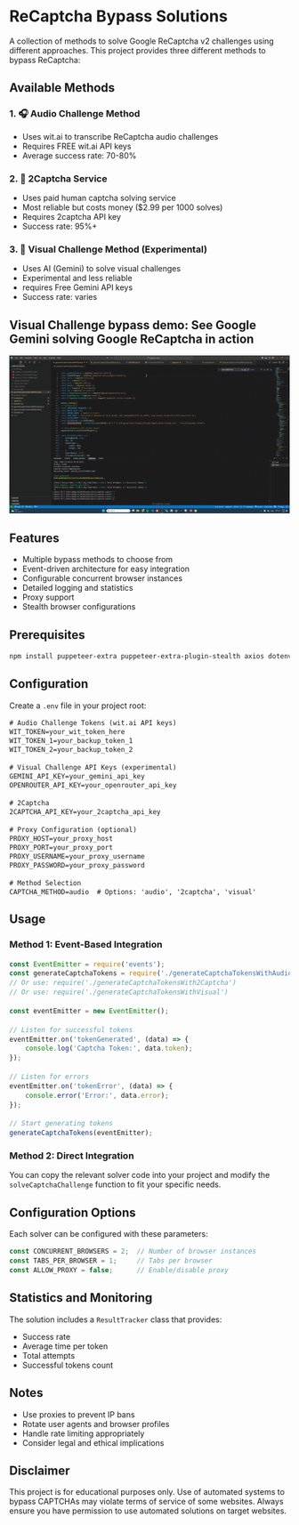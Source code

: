 # ReCaptcha Bypass Solutions

A collection of methods to solve Google ReCaptcha v2 challenges using different approaches. This project provides three different methods to bypass ReCaptcha:


## Available Methods

### 1. 🎧 Audio Challenge Method 
- Uses wit.ai to transcribe ReCaptcha audio challenges
- Requires FREE wit.ai API keys
- Average success rate: 70-80%

### 2. 👥 2Captcha Service
- Uses paid human captcha solving service
- Most reliable but costs money ($2.99 per 1000 solves)
- Requires 2captcha API key
- Success rate: 95%+

### 3. 🤖 Visual Challenge Method (Experimental)
- Uses AI (Gemini) to solve visual challenges
- Experimental and less reliable
- requires Free Gemini API keys
- Success rate: varies

## Visual Challenge bypass demo: See Google Gemini solving Google ReCaptcha in action

![Visual Challenge Demo](./media/visual_challenge_demo.gif)


## Features

- Multiple bypass methods to choose from
- Event-driven architecture for easy integration
- Configurable concurrent browser instances
- Detailed logging and statistics
- Proxy support
- Stealth browser configurations

## Prerequisites

```bash
npm install puppeteer-extra puppeteer-extra-plugin-stealth axios dotenv cli-color undici
```

## Configuration

Create a `.env` file in your project root:

```env
# Audio Challenge Tokens (wit.ai API keys)
WIT_TOKEN=your_wit_token_here
WIT_TOKEN_1=your_backup_token_1
WIT_TOKEN_2=your_backup_token_2

# Visual Challenge API Keys (experimental)
GEMINI_API_KEY=your_gemini_api_key
OPENROUTER_API_KEY=your_openrouter_api_key

# 2Captcha
2CAPTCHA_API_KEY=your_2captcha_api_key

# Proxy Configuration (optional)
PROXY_HOST=your_proxy_host
PROXY_PORT=your_proxy_port
PROXY_USERNAME=your_proxy_username
PROXY_PASSWORD=your_proxy_password

# Method Selection
CAPTCHA_METHOD=audio  # Options: 'audio', '2captcha', 'visual'
```

## Usage

### Method 1: Event-Based Integration

```javascript
const EventEmitter = require('events');
const generateCaptchaTokens = require('./generateCaptchaTokensWithAudio');
// Or use: require('./generateCaptchaTokensWith2Captcha')
// Or use: require('./generateCaptchaTokensWithVisual')

const eventEmitter = new EventEmitter();

// Listen for successful tokens
eventEmitter.on('tokenGenerated', (data) => {
    console.log('Captcha Token:', data.token);
});

// Listen for errors
eventEmitter.on('tokenError', (data) => {
    console.error('Error:', data.error);
});

// Start generating tokens
generateCaptchaTokens(eventEmitter);
```

### Method 2: Direct Integration

You can copy the relevant solver code into your project and modify the `solveCaptchaChallenge` function to fit your specific needs.

## Configuration Options

Each solver can be configured with these parameters:

```javascript
const CONCURRENT_BROWSERS = 2;  // Number of browser instances
const TABS_PER_BROWSER = 1;     // Tabs per browser
const ALLOW_PROXY = false;      // Enable/disable proxy
```

## Statistics and Monitoring

The solution includes a `ResultTracker` class that provides:
- Success rate
- Average time per token
- Total attempts
- Successful tokens count

## Notes

- Use proxies to prevent IP bans
- Rotate user agents and browser profiles
- Handle rate limiting appropriately
- Consider legal and ethical implications

## Disclaimer

This project is for educational purposes only. Use of automated systems to bypass CAPTCHAs may violate terms of service of some websites. Always ensure you have permission to use automated solutions on target websites.


